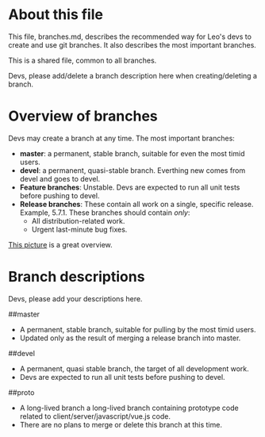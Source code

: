 # About this file

This file, branches.md, describes the recommended way for Leo's devs to create and use git branches. It also describes the most important branches.

This is a shared file, common to all branches.

Devs, please add/delete a branch description here when creating/deleting a branch.

# Overview of branches

Devs may create a branch at any time.  The most important branches:

- **master**: a permanent, stable branch,  suitable for even the most timid users.
- **devel**: a permanent, quasi-stable branch. Everthing new comes from devel and goes to devel.
- **Feature branches**:  Unstable. Devs are expected to run all unit tests before pushing to devel.
- **Release branches**: These contain all work on a single, specific release.  Example, 5.7.1.
  These branches should contain *only*:
  - All distribution-related work.
  - Urgent last-minute bug fixes.

[This picture](https://blog.seibert-media.net/wp-content/uploads/2014/03/Gitflow-Workflow-3.png) is a great overview.

# Branch descriptions

Devs, please add your descriptions here.

##master

- A permanent, stable branch, suitable for pulling by the most timid users.
- Updated only as the result of merging a release branch into master.

##devel

- A permanent, quasi stable branch, the target of all development work.
- Devs are expected to run all unit tests before pushing to devel.

##proto

- A long-lived branch a long-lived branch containing prototype code related to client/server/javascript/vue.js code.
- There are no plans to merge or delete this branch at this time.
